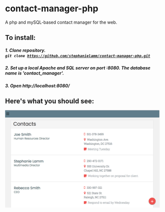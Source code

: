 # contact-manager-php
A php and mySQL-based contact manager for the web.

## To install:
##### 1. Clone repository. </br><code>git clone https://github.com/stephanielamm/contact-manager-php.git </code>

##### 2. Set up a local Apache and SQL server on port :8080. The database name is 'contact_manager'.
##### 3. Open http://localhost:8080/

## Here's what you should see:
<img src="demo.png">
